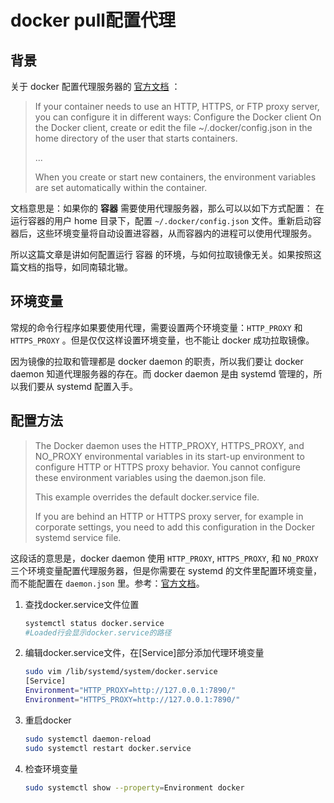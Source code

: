 # docker pull配置代理

## 背景

关于 docker 配置代理服务器的 [官方文档](https://docs.docker.com/network/proxy/#configure-the-docker-client) ：

> If your container needs to use an HTTP, HTTPS, or FTP proxy server, you can configure it in different ways: Configure the Docker client On the Docker client, create or edit the file ~/.docker/config.json in the home directory of the user that starts containers. 
>
> ...
>
> When you create or start new containers, the environment variables are set automatically within the container.

文档意思是：如果你的 **容器** 需要使用代理服务器，那么可以以如下方式配置： 在运行容器的用户 home 目录下，配置 `~/.docker/config.json` 文件。重新启动容器后，这些环境变量将自动设置进容器，从而容器内的进程可以使用代理服务。

所以这篇文章是讲如何配置运行 容器 的环境，与如何拉取镜像无关。如果按照这篇文档的指导，如同南辕北辙。

## 环境变量

常规的命令行程序如果要使用代理，需要设置两个环境变量：`HTTP_PROXY` 和 `HTTPS_PROXY` 。但是仅仅这样设置环境变量，也不能让 docker 成功拉取镜像。

因为镜像的拉取和管理都是 docker daemon 的职责，所以我们要让 docker daemon 知道代理服务器的存在。而 docker daemon 是由 systemd 管理的，所以我们要从 systemd 配置入手。

## 配置方法

> The Docker daemon uses the HTTP_PROXY, HTTPS_PROXY, and NO_PROXY environmental variables in its start-up environment to configure HTTP or HTTPS proxy behavior. You cannot configure these environment variables using the daemon.json file.
>
> This example overrides the default docker.service file.
>
> If you are behind an HTTP or HTTPS proxy server, for example in corporate settings, you need to add this configuration in the Docker systemd service file.

这段话的意思是，docker daemon 使用 `HTTP_PROXY`, `HTTPS_PROXY`, 和 `NO_PROXY` 三个环境变量配置代理服务器，但是你需要在 systemd 的文件里配置环境变量，而不能配置在 `daemon.json` 里。参考：[官方文档](https://docs.docker.com/config/daemon/systemd/#httphttps-proxy)。

1. 查找docker.service文件位置

   ~~~sh
   systemctl status docker.service
   #Loaded行会显示docker.service的路径
   ~~~

2. 编辑docker.service文件，在[Service]部分添加代理环境变量

   ~~~sh
   sudo vim /lib/systemd/system/docker.service
   [Service]
   Environment="HTTP_PROXY=http://127.0.0.1:7890/"
   Environment="HTTPS_PROXY=http://127.0.0.1:7890/"
   ~~~

3. 重启docker

   ~~~sh
   sudo systemctl daemon-reload
   sudo systemctl restart docker.service
   ~~~

4. 检查环境变量

   ~~~sh
   sudo systemctl show --property=Environment docker
   ~~~

